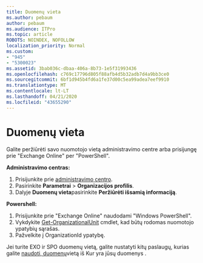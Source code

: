 ```yaml
---
title: Duomenų vieta
ms.author: pebaum
author: pebaum
ms.audience: ITPro
ms.topic: article
ROBOTS: NOINDEX, NOFOLLOW
localization_priority: Normal
ms.custom:
- "945"
- "5300023"
ms.assetid: 3bab036c-dbaa-406a-8b73-1e5f31993436
ms.openlocfilehash: c769c17796d805f88afb4d5b32adb7d4a9bb3ce0
ms.sourcegitcommit: 6bf1d945b4fd6a1fe37d00c5ea99adea7eef9910
ms.translationtype: MT
ms.contentlocale: lt-LT
ms.lasthandoff: 04/21/2020
ms.locfileid: "43655290"
---
```

# <a name="data-location"></a>Duomenų vieta

Galite peržiūrėti savo nuomotojo vietą administravimo centre arba prisijungę prie "Exchange Online" per "PowerShell".


**Administravimo centras:**
1. Prisijunkite prie [administravimo centro](https://admin.microsoft.com/Adminportal/Home).
2. Pasirinkite **Parametrai** > **Organizacijos profilis**.
3. Dalyje **Duomenų vieta**pasirinkite **Peržiūrėti išsamią informaciją**.


**Powershell:**
1. Prisijunkite prie "Exchange Online" naudodami "Windows PowerShell".
2. Vykdykite [Get-OrganizationalUnit](https://docs.microsoft.com/powershell/module/exchange/active-directory/get-organizationalunit) cmdlet, kad būtų rodomas nuomotojo ypatybių sąrašas. 
3. Pažvelkite į OrganizationId ypatybę.

Jei turite EXO ir SPO duomenų vietą, galite nustatyti kitų paslaugų, kurias galite [naudoti, duomenų](https://products.office.com/where-is-your-data-located)vietą iš Kur yra jūsų duomenys .